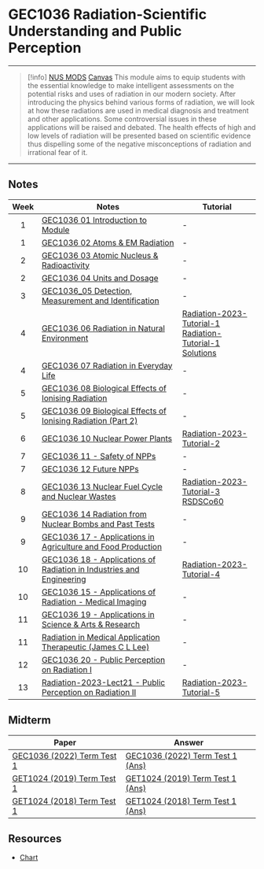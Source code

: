 # GEC1036 Radiation-Scientific Understanding and Public Perception

---

>[!info] [NUS MODS](https://nusmods.com/modules/GEC1036/radiation-scientific-understanding-and-public-perception)  [Canvas]()
>This module aims to equip students with the essential knowledge to make intelligent assessments on the potential risks and uses of radiation in our modern society. After introducing the physics behind various forms of radiation, we will look at how these radiations are used in medical diagnosis and treatment and other applications. Some controversial issues in these applications will be raised and debated. The health effects of high and low levels of radiation will be presented based on scientific evidence thus dispelling some of the negative misconceptions of radiation and irrational fear of it.

---

## Notes

| Week | Notes                                                                                                                                                                    | Tutorial                                                                                                                                       |
|:----:| ------------------------------------------------------------------------------------------------------------------------------------------------------------------------ | ---------------------------------------------------------------------------------------------------------------------------------------------- |
|  1   | [GEC1036 01 Introduction to Module](Notes/GEC1036%2001%20Introduction%20to%20Module.pdf)                                                                                 | -                                                                                                                                              |
|  1   | [GEC1036 02 Atoms & EM Radiation](Notes/GEC1036%2002%20Atoms%20&%20EM%20Radiation.pdf)                                                                                   | -                                                                                                                                              |
|  2   | [GEC1036 03 Atomic Nucleus & Radioactivity](Notes/GEC1036%2003%20Atomic%20Nucleus%20&%20Radioactivity.pdf)                                                               | -                                                                                                                                              |
|  2   | [GEC1036 04 Units and Dosage](Notes/GEC1036%2004%20Units%20and%20Dosage.pdf)                                                                                             | -                                                                                                                                              |
|  3   | [GEC1036_05 Detection, Measurement and Identification](Notes/GEC1036_05%20Detection,%20Measurement%20and%20Identification.pdf)                                           | -                                                                                                                                              |
|  4   | [GEC1036 06 Radiation in Natural Environment](Notes/GEC1036%2006%20Radiation%20in%20Natural%20Environment.pdf)                                                           | [Radiation-2023-Tutorial-1](Tutorial/Radiation-2023-Tutorial-1.pdf)<br>[Radiation-Tutorial-1 Solutions](Tutorial/Radiation-Tutorial-1%20Solutions.pdf) |
|  4   | [GEC1036 07 Radiation in Everyday Life](Notes/GEC1036%2007%20Radiation%20in%20Everyday%20Life.pdf)                                                                       | -                                                                                                                                              |
|  5   | [GEC1036 08 Biological Effects of Ionising Radiation](Notes/GEC1036%2008%20Biological%20Effects%20of%20Ionising%20Radiation.pdf)                                         | -                                                                                                                                              |
|  5   | [GEC1036 09 Biological Effects of Ionising Radiation (Part 2)](Notes/GEC1036%2009%20Biological%20Effects%20of%20Ionising%20Radiation%20(Part%202).pdf)                   | -                                                                                                                                              |
|  6   | [GEC1036 10  Nuclear Power Plants](Notes/GEC1036%2010%20%20Nuclear%20Power%20Plants.pdf)                                                                                 | [Radiation-2023-Tutorial-2](Tutorial/Radiation-2023-Tutorial-2.pdf)                                                                          |
|  7   | [GEC1036 11 - Safety of NPPs](Notes/GEC1036%2011%20-%20Safety%20of%20NPPs.pdf)                                                                                           | -                                                                                                                                              |
|  7   | [GEC1036 12  Future NPPs](Notes/GEC1036%2012%20%20Future%20NPPs.pdf)                                                                                                     | -                                                                                                                                              |
|  8   | [GEC1036 13  Nuclear Fuel Cycle and Nuclear Wastes](Notes/GEC1036%2013%20%20Nuclear%20Fuel%20Cycle%20and%20Nuclear%20Wastes.pdf)                                         | [Radiation-2023-Tutorial-3](Tutorial/Radiation-2023-Tutorial-3.pdf)<br>[RSDSCo60](Tutorial/RSDSCo60.pdf)                                     |
|  9   | [GEC1036 14 Radiation from Nuclear Bombs and Past Tests](Notes/GEC1036%2014%20Radiation%20from%20Nuclear%20Bombs%20and%20Past%20Tests.pdf)                               | -                                                                                                                                              |
|  9   | [GEC1036 17 - Applications in Agriculture and Food Production](Notes/GEC1036%2017%20-%20Applications%20in%20Agriculture%20and%20Food%20Production.pdf)                   | -                                                                                                                                              |
|  10  | [GEC1036 18 - Applications of Radiation in Industries and Engineering](Notes/GEC1036%2018%20-%20Applications%20of%20Radiation%20in%20Industries%20and%20Engineering.pdf) | [Radiation-2023-Tutorial-4](Tutorial/Radiation-2023-Tutorial-4.pdf)                                                                          |
|  10  | [GEC1036 15 - Applications of Radiation - Medical Imaging](Notes/GEC1036%2015%20-%20Applications%20of%20Radiation%20-%20Medical%20Imaging.pdf)                           | -                                                                                                                                              |
|  11  | [GEC1036 19 - Applications in Science & Arts & Research](Notes/GEC1036%2019%20-%20Applications%20in%20Science%20&%20Arts%20&%20Research.pdf)                             | -                                                                                                                                              |
|  11  | [Radiation in Medical Application Therapeutic (James C L Lee)](Notes/GEC1036%2019%20Radiation%20in%20Medical%20Application%20Therapeutic%20(James%20C%20L%20Lee).pdf)                                                                                                                                                        | -                                                                                                                                              |
|  12  | [GEC1036 20 - Public Perception on Radiation I](Notes/GEC1036%2020%20-%20Public%20Perception%20on%20Radiation%20I.pdf)                                                   | -                                                                                                                                              |
|  13  | [Radiation-2023-Lect21 - Public Perception on Radiation II](Notes/Radiation-2023-Lect21%20-%20Public%20Perception%20on%20Radiation%20II.pdf)                             | [Radiation-2023-Tutorial-5](Tutorial/Radiation-2023-Tutorial-5.pdf)                                                                                                                                               |

## Midterm

| Paper                              | Answer                                   |
| ---------------------------------- | ---------------------------------------- |
| [GEC1036 (2022) Term Test 1](Past%20Term%20Tests/GEC1036%20(2022)%20Term%20Test%201.pdf) | [GEC1036 (2022) Term Test 1 (Ans)](Past%20Term%20Tests/GEC1036%20(2022)%20Term%20Test%201%20(Ans).pdf) |
| [GET1024 (2019) Term Test 1](Past%20Term%20Tests/GET1024%20(2019)%20Term%20Test%201.pdf) | [GET1024 (2019) Term Test 1 (Ans)](Past%20Term%20Tests/GET1024%20(2019)%20Term%20Test%201%20(Ans).pdf) |
| [GET1024 (2018) Term Test 1](Past%20Term%20Tests/GET1024%20(2018)%20Term%20Test%201.pdf) | [GET1024 (2018) Term Test 1 (Ans)](Past%20Term%20Tests/GET1024%20(2018)%20Term%20Test%201%20(Ans).pdf) |


## Resources

- [Chart](https://www-nds.iaea.org/relnsd/vcharthtml/VChartHTML.html)




